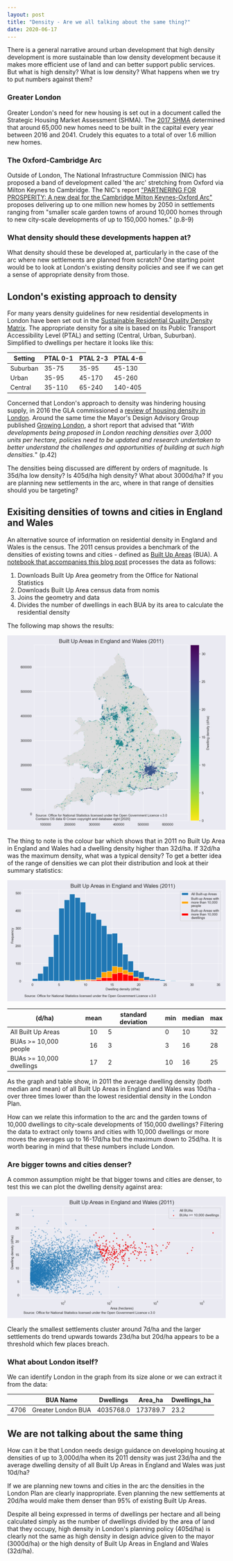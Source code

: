 ```yaml
---
layout: post
title: "Density - Are we all talking about the same thing?"
date: 2020-06-17
---
```


There is a general narrative around urban development that high density development is more sustainable than low density development because it makes more efficient use of land and can better support public services. But what is high density? What is low density? What happens when we try to put numbers against them?

### Greater London

Greater London's need for new housing is set out in a document called the Strategic Housing Market Assessment (SHMA). The [2017 SHMA](https://www.london.gov.uk/sites/default/files/london_shma_2017.pdf) determined that around 65,000 new homes need to be built in the capital every year between 2016 and 2041. Crudely this equates to a total of over 1.6 million new homes.

### The Oxford-Cambridge Arc

Outside of London, The National Infrastructure Commission (NIC) has proposed a band of development called 'the arc' stretching from Oxford via Milton Keynes to Cambridge. The NIC's report ["PARTNERING FOR PROSPERITY: A new deal for the Cambridge Milton Keynes-Oxford Arc"](https://www.nic.org.uk/wp-content/uploads/Partnering-for-Prosperty.pdf) proposes delivering up to one million new homes by 2050 in settlements ranging from "smaller scale garden towns of around 10,000 homes through to new city-scale developments of up to 150,000 homes." (p.8-9)

### What density should these developments happen at?

What density should these be developed at, particularly in the case of the arc where new settlements are planned from scratch? One starting point would be to look at London's existing density policies and see if we can get a sense of appropriate density from those.

## London's existing approach to density

For many years density guidelines for new residential developments in London have been set out in the [Sustainable Residential Quality Density Matrix](https://www.london.gov.uk/what-we-do/planning/london-plan/current-london-plan/london-plan-chapter-3/policy-34-optimising). The appropriate density for a site is based on its Public Transport Accessibility Level (PTAL) and setting (Central, Urban, Suburban). Simplified to dwellings per hectare it looks like this:

|Setting|PTAL 0-1|PTAL 2-3|PTAL 4-6|
|---|---|---|---|
|Suburban|35-75|35-95|45-130|
|Urban|35-95|45-170|45-260|
|Central|35-110|65-240|140-405|

Concerned that London's approach to density was hindering housing supply, in 2016 the GLA commissioned a [review of housing density in London](https://www.london.gov.uk/what-we-do/planning/london-plan/london-plan-technical-and-research-reports#acc-i-48973). Around the same time the Mayor's Design Advisory Group published [Growing London](https://www.london.gov.uk/sites/default/files/mdag_agenda_growing_london.pdf), a short report that advised that "*With developments being proposed in London reaching densities over 3,000 units per hectare, policies need to be updated and research undertaken to better understand the challenges and opportunities of building at such high densities.*" (p.42)

The densities being discussed are different by orders of magnitude. Is 35d/ha low density? Is 405d/ha high density? What about 3000d/ha? If you are planning new settlements in the arc, where in that range of densities should you be targeting?

## Exisiting densities of towns and cities in England and Wales

An alternative source of information on residential density in England and Wales is the census. The 2011 census provides a benchmark of the densities of existing towns and cities - defined as [Built Up Areas](https://www.nomisweb.co.uk/articles/ref/builtupareas_userguidance.pdf) (BUA). A [notebook that accompanies this blog post](https://github.com/AtelierLibre/AtelierLibre.github.io/blob/master/_jupyter/200617_BUA_DwellingDensity.ipynb) processes the data as follows:

1. Downloads Built Up Area geometry from the Office for National Statistics
2. Downloads Built Up Area census data from nomis
3. Joins the geometry and data
4. Divides the number of dwellings in each BUA by its area to calculate the residential density

The following map shows the results:

![Map of BUAs in England and Wales coloured by dwelling density](/images/BUA_dwelling_density_map.png "Map of BUAs in England and Wales coloured by dwelling density")

The thing to note is the colour bar which shows that in 2011 no Built Up Area in England and Wales had a dwelling density higher than 32d/ha. If 32d/ha was the maximum density, what was a typical density? To get a better idea of the range of densities we can plot their distribution and look at their summary statistics:

![Histogram showing the distribution of BUA dwelling densities](/images/BUA_dwelling_density_distribution.png "Histogram showing the distribution of BUA dwelling densities")

|(d/ha)|mean|standard deviation|min|median|max|
|---|:---:|---|---|---|---|
|All Built Up Areas|10|5|0|10|32|
|BUAs >= 10,000 people|16|3|3|16|28|
|BUAs >= 10,000 dwellings|17|2|10|16|25|

As the graph and table show, in 2011 the average dwelling density (both median and mean) of all Built Up Areas in England and Wales was 10d/ha - over three times lower than the lowest residential density in the London Plan.

How can we relate this information to the arc and the garden towns of 10,000 dwellings to city-scale developments of 150,000 dwellings? Filtering the data to extract only towns and cities with 10,000 dwellings or more moves the averages up to 16-17d/ha but the maximum down to 25d/ha. It is worth bearing in mind that these numbers include London.

### Are bigger towns and cities denser?

A common assumption might be that bigger towns and cities are denser, to test this we can plot the dwelling density against area:

![Scatter plot of BUA dwelling densities against area](/images/BUA_dwelling_density_by_area.png "Scatter plot of BUA dwelling densities against area")

Clearly the smallest settlements cluster around 7d/ha and the larger settlements do trend upwards towards 23d/ha but 20d/ha appears to be a threshold which few places breach.

### What about London itself?

We can identify London in the graph from its size alone or we can extract it from the data:

|   |BUA Name|Dwellings|Area_ha|Dwellings_ha|
|---|---|---|---|---|
|4706|Greater London BUA|4035768.0|173789.7|23.2|

## We are not talking about the same thing

How can it be that London needs design guidance on developing housing at densities of up to 3,000d/ha when its 2011 density was just 23d/ha and the average dwelling density of all Built Up Areas in England and Wales was just 10d/ha?

If we are planning new towns and cities in the arc the densities in the London Plan are clearly inappropriate. Even planning the new settlements at 20d/ha would make them denser than 95% of existing Built Up Areas.

Despite all being expressed in terms of dwellings per hectare and all being calculated simply as the number of dwellings divided by the area of land that they occupy, high density in London's planning policy (405d/ha) is clearly not the same as high density in design advice given to the mayor (3000d/ha) or the high density of Built Up Areas in England and Wales (32d/ha).
